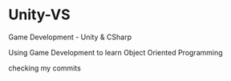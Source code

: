 # Unity-VS
Game Development - Unity &amp; CSharp 

Using Game Development to learn Object Oriented Programming

checking my commits